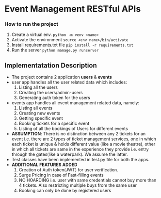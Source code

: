 # Event Management RESTful APIs

### How to run the project
1. Create a virtual env. `python -m venv <name>`
2. Activate the environment `source <env_name>/bin/activate`
3. Install requirements.txt file `pip install -r requirements.txt`
4. Run the server `python manage.py runserver`

## Implementatation Description
* The project contains 2 application **users** & **events**
* user app handles all the user related data which includes:
    1. Listing all the users
    2. Creating the users/admin-users
    3. Generating auth token for the users
* events app handles all event management related data, namely:
    1. Listing all events
    2. Creating new events
    3. Getting specific event
    4. Booking tickets for a specific event
    5. Listing of all the bookings of Users for different events
* **ASSUMPTION**: There is no distinction between any 2 tickets for an event i.e. there are 2 types of ticket management services, one in which each ticket is unique & holds different value (like a movie theatre), other in which all tickets are same in the experience they provide i.e. entry through the gates(like a waterpark). We assume the latter.
* Test classes have been implemented in test.py file for both the apps.
* **ADDITIONAL FEATURES ADDED**
  1. Creation of Auth token(JWT) for user verification.
  2. Surge Pricing in case of Fast-filling events
  3. NO HOARDING i.e. user with same credentials cannot buy more than 4 tickets. Also restricting multiple buys from the same user
  4. Booking can only be done by registered users
